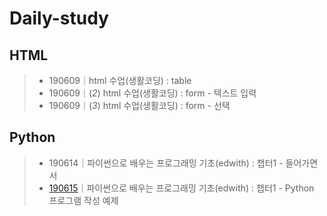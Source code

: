 # Daily-study  

## HTML  
> - 190609｜html 수업(생활코딩) : table  
> - 190609｜(*2*) html 수업(생활코딩) : form - 텍스트 입력
> - 190609｜(*3*) html 수업(생활코딩) : form - 선택

## Python
> - 190614｜파이썬으로 배우는 프로그래밍 기초(edwith) : 챕터1 - 들어가면서
> - [190615](./190615.md)｜파이썬으로 배우는 프로그래밍 기초(edwith) : 챕터1 - Python 프로그램 작성 예제
